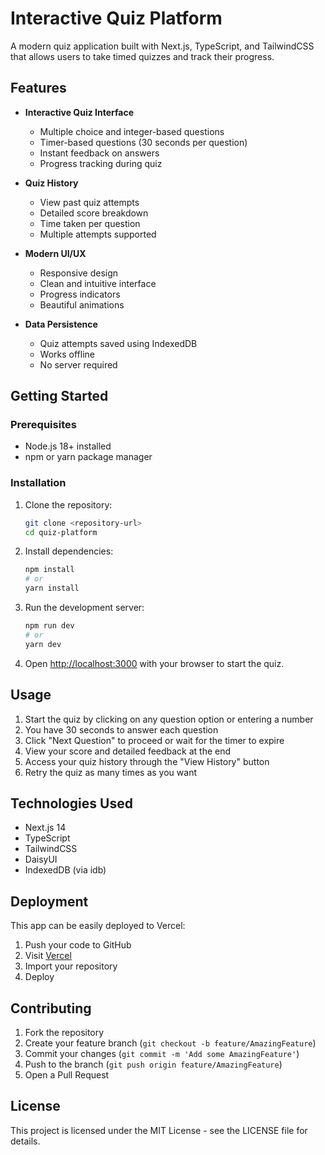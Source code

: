 # Interactive Quiz Platform

A modern quiz application built with Next.js, TypeScript, and TailwindCSS that allows users to take timed quizzes and track their progress.

## Features

- **Interactive Quiz Interface**
  - Multiple choice and integer-based questions
  - Timer-based questions (30 seconds per question)
  - Instant feedback on answers
  - Progress tracking during quiz

- **Quiz History**
  - View past quiz attempts
  - Detailed score breakdown
  - Time taken per question
  - Multiple attempts supported

- **Modern UI/UX**
  - Responsive design
  - Clean and intuitive interface
  - Progress indicators
  - Beautiful animations

- **Data Persistence**
  - Quiz attempts saved using IndexedDB
  - Works offline
  - No server required

## Getting Started

### Prerequisites

- Node.js 18+ installed
- npm or yarn package manager

### Installation

1. Clone the repository:
   ```bash
   git clone <repository-url>
   cd quiz-platform
   ```

2. Install dependencies:
   ```bash
   npm install
   # or
   yarn install
   ```

3. Run the development server:
   ```bash
   npm run dev
   # or
   yarn dev
   ```

4. Open [http://localhost:3000](http://localhost:3000) with your browser to start the quiz.

## Usage

1. Start the quiz by clicking on any question option or entering a number
2. You have 30 seconds to answer each question
3. Click "Next Question" to proceed or wait for the timer to expire
4. View your score and detailed feedback at the end
5. Access your quiz history through the "View History" button
6. Retry the quiz as many times as you want

## Technologies Used

- Next.js 14
- TypeScript
- TailwindCSS
- DaisyUI
- IndexedDB (via idb)

## Deployment

This app can be easily deployed to Vercel:

1. Push your code to GitHub
2. Visit [Vercel](https://vercel.com)
3. Import your repository
4. Deploy

## Contributing

1. Fork the repository
2. Create your feature branch (`git checkout -b feature/AmazingFeature`)
3. Commit your changes (`git commit -m 'Add some AmazingFeature'`)
4. Push to the branch (`git push origin feature/AmazingFeature`)
5. Open a Pull Request

## License

This project is licensed under the MIT License - see the LICENSE file for details.
